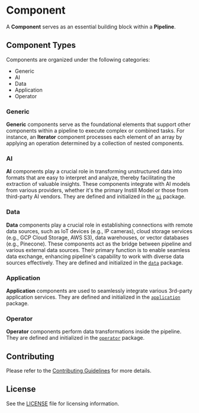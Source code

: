 # Component

A **Component** serves as an essential building block within a **Pipeline**.

## Component Types

Components are organized under the following
categories:

- Generic
- AI
- Data
- Application
- Operator

### Generic

**Generic** components serve as the foundational elements that support other
components within a pipeline to execute complex or combined tasks. For instance,
an **Iterator** component processes each element of an array by applying an
operation determined by a collection of nested components.

### AI

**AI** components play a crucial role in transforming unstructured data into
formats that are easy to interpret and analyze, thereby facilitating the
extraction of valuable insights. These components integrate with AI models from
various providers, whether it's the primary Instill Model or those from
third-party AI vendors. They are defined and initialized in the [`ai`](../ai)
package.

### Data

**Data** components play a crucial role in establishing connections with remote
data sources, such as IoT devices (e.g., IP cameras), cloud storage services
(e.g., GCP Cloud Storage, AWS S3), data warehouses, or vector databases (e.g.,
Pinecone). These components act as the bridge between pipeline and various external
data sources. Their primary function is to enable seamless data exchange,
enhancing pipeline's capability to work with diverse data sources
effectively. They are defined and initialized in the [`data`](../data) package.

### Application

**Application** components are used to seamlessly integrate various 3rd-party
application services. They are defined and initialized in the
[`application`](../application) package.

### Operator

**Operator** components perform data transformations inside the pipeline. They
are defined and initialized in the [`operator`](../operator) package.

## Contributing

Please refer to the [Contributing Guidelines](../../.github/CONTRIBUTING.md) for
more details.

## License

See the [LICENSE](./LICENSE) file for licensing information.

